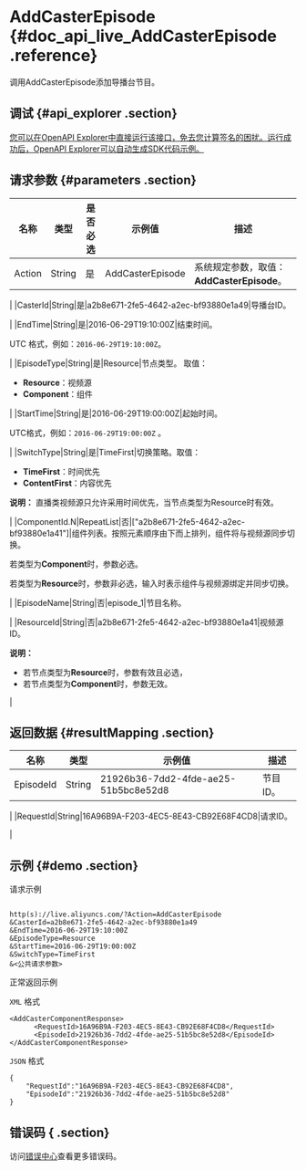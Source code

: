 # AddCasterEpisode {#doc_api_live_AddCasterEpisode .reference}

调用AddCasterEpisode添加导播台节目。

## 调试 {#api_explorer .section}

[您可以在OpenAPI Explorer中直接运行该接口，免去您计算签名的困扰。运行成功后，OpenAPI Explorer可以自动生成SDK代码示例。](https://api.aliyun.com/#product=live&api=AddCasterEpisode&type=RPC&version=2016-11-01)

## 请求参数 {#parameters .section}

|名称|类型|是否必选|示例值|描述|
|--|--|----|---|--|
|Action|String|是|AddCasterEpisode|系统规定参数，取值：**AddCasterEpisode**。

 |
|CasterId|String|是|a2b8e671-2fe5-4642-a2ec-bf93880e1a49|导播台ID。

 |
|EndTime|String|是|2016-06-29T19:10:00Z|结束时间。

 UTC 格式，例如：`2016-06-29T19:10:00Z`。

 |
|EpisodeType|String|是|Resource|节点类型。 取值：

 -   **Resource**：视频源
-   **Component**：组件

 |
|StartTime|String|是|2016-06-29T19:00:00Z|起始时间。

 UTC格式，例如：`2016-06-29T19:00:00Z` 。

 |
|SwitchType|String|是|TimeFirst|切换策略。取值：

 -   **TimeFirst**：时间优先
-   **ContentFirst**：内容优先

 **说明：** 直播类视频源只允许采用时间优先，当节点类型为Resource时有效。

 |
|ComponentId.N|RepeatList|否|\["a2b8e671-2fe5-4642-a2ec-bf93880e1a41"\]|组件列表。按照元素顺序由下而上排列，组件将与视频源同步切换。

 若类型为**Component**时，参数必选。

 若类型为**Resource**时，参数非必选，输入时表示组件与视频源绑定并同步切换。

 |
|EpisodeName|String|否|episode\_1|节目名称。

 |
|ResourceId|String|否|a2b8e671-2fe5-4642-a2ec-bf93880e1a41|视频源ID。

 **说明：** 

-   若节点类型为**Resource**时，参数有效且必选，
-   若节点类型为**Component**时，参数无效。

 |

## 返回数据 {#resultMapping .section}

|名称|类型|示例值|描述|
|--|--|---|--|
|EpisodeId|String|21926b36-7dd2-4fde-ae25-51b5bc8e52d8|节目ID。

 |
|RequestId|String|16A96B9A-F203-4EC5-8E43-CB92E68F4CD8|请求ID。

 |

## 示例 {#demo .section}

请求示例

``` {#request_demo}

http(s)://live.aliyuncs.com/?Action=AddCasterEpisode
&CasterId=a2b8e671-2fe5-4642-a2ec-bf93880e1a49
&EndTime=2016-06-29T19:10:00Z
&EpisodeType=Resource
&StartTime=2016-06-29T19:00:00Z
&SwitchType=TimeFirst
&<公共请求参数>

```

正常返回示例

`XML` 格式

``` {#xml_return_success_demo}
<AddCasterComponentResponse>
	  <RequestId>16A96B9A-F203-4EC5-8E43-CB92E68F4CD8</RequestId>
	  <EpisodeId>21926b36-7dd2-4fde-ae25-51b5bc8e52d8</EpisodeId>
</AddCasterComponentResponse>
```

`JSON` 格式

``` {#json_return_success_demo}
{
	"RequestId":"16A96B9A-F203-4EC5-8E43-CB92E68F4CD8",
	"EpisodeId":"21926b36-7dd2-4fde-ae25-51b5bc8e52d8"
}
```

## 错误码 { .section}

访问[错误中心](https://error-center.aliyun.com/status/product/live)查看更多错误码。

